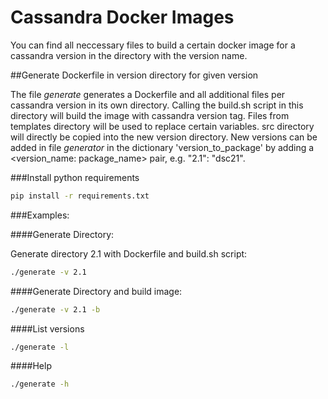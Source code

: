 Cassandra Docker Images
========================
You can find all neccessary files to build a certain docker image for a cassandra version in the directory with the version name.

##Generate Dockerfile in version directory for given version

The file *generate* generates a Dockerfile and all additional files per cassandra version in its own directory. Calling the build.sh script in this directory will build the image with cassandra version tag. Files from templates directory will be used to replace certain variables. src directory will directly be copied into the new version directory.
New versions can be added in file *generator* in the dictionary 'version_to_package' by adding a <version_name: package_name> pair, e.g. "2.1": "dsc21". 

###Install python requirements

```bash
pip install -r requirements.txt
```

###Examples:

####Generate Directory:

Generate directory 2.1 with Dockerfile and build.sh script:

```bash
./generate -v 2.1
```

####Generate Directory and build image:

```bash
./generate -v 2.1 -b
```

####List versions

```bash
./generate -l
```

####Help

```bash
./generate -h
```

